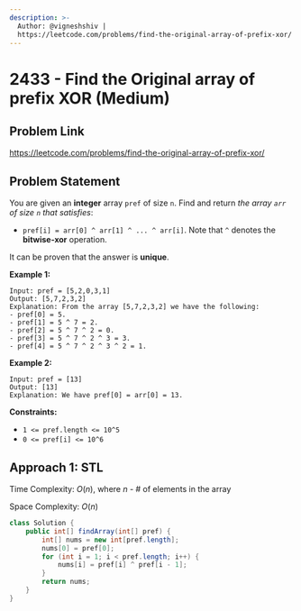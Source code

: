 ```yaml
---
description: >-
  Author: @vigneshshiv |
  https://leetcode.com/problems/find-the-original-array-of-prefix-xor/
---
```


# 2433 - Find the Original array of prefix XOR (Medium)

## Problem Link

https://leetcode.com/problems/find-the-original-array-of-prefix-xor/

## Problem Statement

You are given an **integer** array `pref` of size `n`. Find and return _the array `arr` of size `n` that satisfies_:

- `pref[i] = arr[0] ^ arr[1] ^ ... ^ arr[i]`.
Note that `^` denotes the **bitwise-xor** operation.

It can be proven that the answer is **unique**.

**Example 1:**

```
Input: pref = [5,2,0,3,1]
Output: [5,7,2,3,2]
Explanation: From the array [5,7,2,3,2] we have the following:
- pref[0] = 5.
- pref[1] = 5 ^ 7 = 2.
- pref[2] = 5 ^ 7 ^ 2 = 0.
- pref[3] = 5 ^ 7 ^ 2 ^ 3 = 3.
- pref[4] = 5 ^ 7 ^ 2 ^ 3 ^ 2 = 1.
```

**Example 2:**

```
Input: pref = [13]
Output: [13]
Explanation: We have pref[0] = arr[0] = 13.
```

**Constraints:**

* `1 <= pref.length <= 10^5`
* `0 <= pref[i] <= 10^6`


## Approach 1: STL

Time Complexity: $O(n)$, where $n$ - # of elements in the array

Space Complexity: $O(n)$

<Tabs>
<TabItem value="java" label="Java">
<SolutionAuthor name="@vigneshshiv"/>

```java
class Solution {
    public int[] findArray(int[] pref) {
        int[] nums = new int[pref.length];
        nums[0] = pref[0];
        for (int i = 1; i < pref.length; i++) {
            nums[i] = pref[i] ^ pref[i - 1];
        }
        return nums;
    }
}
```
</TabItem>
</Tabs>
